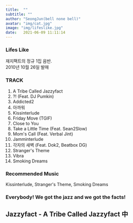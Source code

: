 ```yaml
---
title:  ""
subtitle: ""
author: "SeongJun(bell none bell)"
avatar: "img/cat.jpg"
image: "img/lifeslike.jpg"
date:   2021-06-09 11:11:14
---
```


### Lifes Like
재지팩트의 정규 1집 음반.  
2010년 10월 26일 발매

### TRACK
1. A Tribe Called Jazzyfact
2. ?! (Feat. DJ Pumkin)
3. Addicted2
4. 아까워
5. Kissinterlude
6. Friday Move (TGIF)
7. Close to You
8. Take a Little Time (Feat. Sean2Slow)
9. Mom's Call (Feat. Verbal Jint)
10. Jamminterlude
11. 각자의 새벽 (Feat. Dok2, Beatbox DG)
12. Stranger's Theme
13. Vibra
14. Smoking Dreams

### Recommended Music
Kissinterlude,  Stranger's Theme,  Smoking Dreams

### Everybody! We got the jazz and we got the facts!
## Jazzyfact - A Tribe Called Jazzyfact 中
